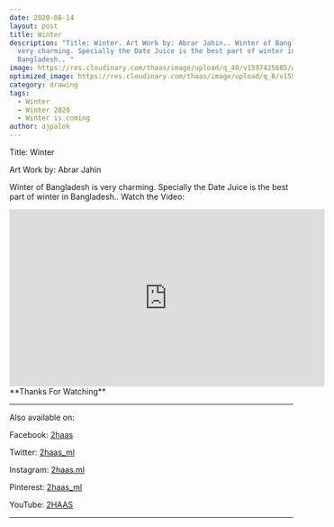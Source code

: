 ```yaml
---
date: 2020-08-14
layout: post
title: Winter
description: "Title: Winter. Art Work by: Abrar Jahin.. Winter of Bangladesh is
  very charming. Specially the Date Juice is the best part of winter in
  Bangladesh.. "
image: https://res.cloudinary.com/thaas/image/upload/q_40/v1597425685/winter_e4mu4k.jpg
optimized_image: https://res.cloudinary.com/thaas/image/upload/q_8/v1597425685/winter_e4mu4k.jpg
category: drawing
tags:
  - Winter
  - Winter 2020
  - Winter is coming
author: ajpalok
---
```

Title: Winter

Art Work by: Abrar Jahin

Winter of Bangladesh is very charming. Specially the Date Juice is the best part of winter in Bangladesh.. Watch the Video: 
<iframe width="560" height="315" src="https://www.youtube-nocookie.com/embed/LTBSdtDjOEU" frameborder="0" allow="accelerometer; autoplay; encrypted-media; gyroscope; picture-in-picture" allowfullscreen></iframe>
**Thanks For Watching**

- - -

Also available on:  

Facebook: [2haas](https://facebook.com/2haas)  

Twitter: [2haas_ml](https://twitter.com/2haas_ml)  

Instagram: [2haas.ml](https://instagram.com/2haas.ml)  

Pinterest: [2haas_ml](https://pinterest.com/2haas_ml)   

YouTube: [2HAAS](https://www.youtube.com/channel/UCg3hEFuZ7bWxSVwOcDaCkIg)

- - -
